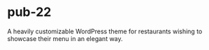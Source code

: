 # pub-22
A heavily customizable WordPress theme for restaurants wishing to showcase their menu in an elegant way.
